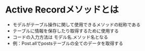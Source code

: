 # Active Recordメソッドとは
- モデルがテーブル操作に関して使用できるメソッドの総称である
- テーブルに情報を保存したり取得するために使用する
- コードの入力方法は モデル名.メソッド名となる
- 例：Post.allでpostsテーブルの全てのデータを取得する
